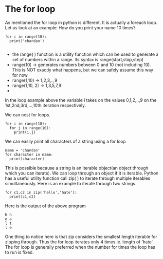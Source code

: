 # The for loop
As mentioned the for loop in python is different. It is actually a foreach loop. Let us look at an example:
How do you print your name 10 times?
```
for i in range(10):
  print('chandan')
  
```
* the range( ) function is a utility function which can be used to generate a set of numbers within a range. Its syntax is range(start,stop,step)
* range(10) -> generates numbers between 0 and 10 (not including 10). This is NOT exactly what happens, but we can safely assume this way for now.
* range(1,10) -> 1,2,3,..,9
* range(1,10, 2) -> 1,3,5,7,9
*

In the loop example above the variable i takes on the values 0,1,2,..,9 on the 1st,2nd,3rd,...,10th iteration respectively.

We can nest for loops.
```
for i in range(10):
  for j in range(10):
    print(i,j)
```
We can easily print all characters of a string using a for loop
```
name = 'chandan'
for character in name:
  print(character)
```
This is possible because a string is an iterable object(an object through which you can iterate). We can loop through an object if it is iterable.
Python has a useful utility function call zip( ) to iterate through multiple iterables simultaneously. Here is an example to iterate through two strings.
```
for c1,c2 in zip('hello','hate'):
  print(c1,c2)
```
Here is the output of the above program
```
h h
e a
l t
l e
```
One thing to notice here is that zip considers the smallest length iterable for zipping through. Thus the for loop iterates only 4 times ie. length of 'hate'.
The for loop is generally preferred when the number for times the loop has to run is fixed.